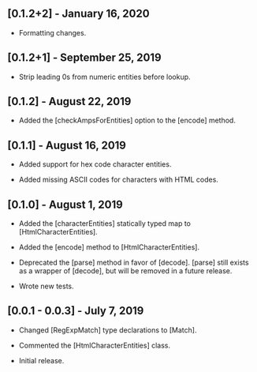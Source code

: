 ## [0.1.2+2] - January 16, 2020

* Formatting changes.

## [0.1.2+1] - September 25, 2019

* Strip leading 0s from numeric entities before lookup.

## [0.1.2] - August 22, 2019

* Added the [checkAmpsForEntities] option to the [encode] method.

## [0.1.1] - August 16, 2019

* Added support for hex code character entities.

* Added missing ASCII codes for characters with HTML codes.

## [0.1.0] - August 1, 2019

* Added the [characterEntities] statically typed map to [HtmlCharacterEntities].

* Added the [encode] method to [HtmlCharacterEntities].

* Deprecated the [parse] method in favor of [decode]. [parse] still exists
as a wrapper of [decode], but will be removed in a future release.

* Wrote new tests.

## [0.0.1 - 0.0.3] - July 7, 2019

* Changed [RegExpMatch] type declarations to [Match].

* Commented the [HtmlCharacterEntities] class.

* Initial release.
